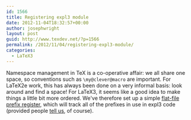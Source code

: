 ```yaml
---
id: 1566
title: Registering expl3 module
date: 2012-11-04T18:32:57+00:00
author: josephwright
layout: post
guid: http://www.texdev.net/?p=1566
permalink: /2012/11/04/registering-expl3-module/
categories:
  - LaTeX3
---
```

Namespace management in TeX is a co-operative affair: we all share one space, so conventions such as `\my@clever@macro` are important. For LaTeX2e work, this has always been done on a very informal basis: look around and find a space! For LaTeX3, it seems like a good idea to make things a little bit more ordered. We've therefore set up a simple [flat-file prefix register](https://github.com/latex3/svn-mirror/blob/master/l3kernel/l3prefixes.csv), which will track all of the prefixes in use in expl3 code (provided people [tell us](mailto:modules@latex-project.org), of course).
